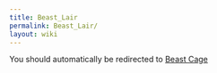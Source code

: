 ```yaml
---
title: Beast_Lair
permalink: Beast_Lair/
layout: wiki
---
```


You should automatically be redirected to [Beast Cage](/keeperrl_wiki/Beast_Cage/)
